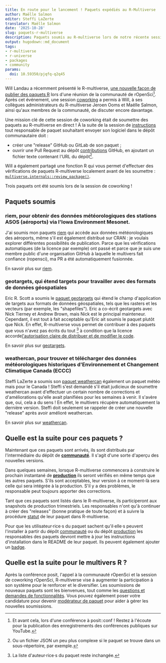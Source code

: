 ```yaml
---
title: En route pour le lancement ! Paquets expédiés au R-Multiverse
author: Maëlle Salmon
editor: Steffi LaZerte
translator: Maëlle Salmon
date: '2025-10-28'
slug: paquets-r-multiverse
description: Paquets soumis au R-multiverse lors de notre récente session de coworking.
output: hugodown::md_document
tags:
- r-multiverse
- r-universe
- packages
- community
params:
  doi: 10.59350/pjqfq-q2q45
---
```


Will Landau a récemment présenté le R-multiverse, [une nouvelle façon de publier des paquets R](/commcalls/r-multiverse/) lors d'une réunion de la communauté de rOpenSci[^posit]. 
Après cet événement, une session [coworking](/blog/2023/06/21/coworking/) a permis à Will, à ses collègues administrateurs du R-multiverse Jeroen Ooms et Maëlle Salmon, ainsi qu'aux membres de la communauté, de discuter encore davantage.

Une mission clé de cette session de coworking était de soumettre des paquets au R-multiverse en direct !
À la suite de la session de [instructions](https://r-multiverse.org/contributors.html) tout responsable de paquet souhaitant envoyer son logiciel dans le dépôt communautaire doit :

- créer une "release" GitHub ou GitLab de son paquet ;
- ouvrir une Pull Request au dépôt [contributions](https://github.com/r-multiverse/contributions) GitHub, en ajoutant un fichier texte contenant l'URL du dépôt[^json]. 

Will a également partagé une fonction R qui vous permet d'effectuer des vérifications de paquets R-multiverse localement avant de les soumettre : [`multiverse.internals::review_package()`](https://r-multiverse.org/multiverse.internals/reference/review_package.html).

Trois paquets ont été soumis lors de la session de coworking !

## Paquets soumis

### riem, pour obtenir des données météorologiques des stations ASOS (aéroports) via l'Iowa Environment Mesonet.

J'ai soumis mon paquets [riem](https://github.com/r-multiverse/contributions/pull/238) qui accède aux données météorologiques des aéroports, même s'il est également distribué sur CRAN : je voulais explorer différentes possibilités de publication.
Parce que les vérifications automatiques (de la licence par exemple) ont passé et parce que je suis une membre public d'une organisation GitHub à laquelle le multivers fait confiance (ropensci), ma PR a été automatiquement fusionnée.

En savoir plus sur [riem](https://docs.ropensci.org/riem/).

### geotargets, qui étend targets pour travailler avec des formats de données géospatiales

Eric R. Scott a soumis le [paquet geotargets](https://github.com/r-multiverse/contributions/pull/239) qui étend le champ d'application de targets aux formats de données géospatiales, tels que les rasters et les vecteurs (par exemple, les "shapefiles").
Eric a co-écrit geotargets avec Nick Tierney et Andrew Brown, mais Nick est le principal mainteneur.
Cependant, il est tout à fait acceptable qu'Eric ait soumis le paquet plutôt que Nick.
En effet, R-multiverse vous permet de contribuer à des paquets que vous n'avez pas écrits du tout [^3] à condition que la licence accorde[l'autorisation claire de distribuer et de modifier le code](https://en.wikipedia.org/wiki/Free_and_open-source_software).

En savoir plus sur [geotargets](https://docs.ropensci.org/geotargets/).

[^3]: La liste d'auteur·rice·s du paquet reste inchangée.

### weathercan, pour trouver et télécharger des données météorologiques historiques d'Environnement et Changement Climatique Canada (ECCC)

Steffi LaZerte a soumis son [paquet weathercan](https://github.com/r-multiverse/contributions/pull/240/) également un paquet météo mais pour le Canada !
Steffi s'est demandé s'il était judicieux de soumettre weathercan avant d'effectuer un certain nombre de corrections et d'améliorations qu'elle avait planifiées pour les semaines à venir. Il s'avère que, oui, cela a du sens ! En effet, le multivers récupère automatiquement la dernière version.
Steffi doit seulement se rappeler de créer une nouvelle "release" après avoir amélioré weathercan.

En savoir plus sur [weathercan](https://docs.ropensci.org/weathercan/).

## Quelle est la suite pour ces paquets ?

Maintenant que ces paquets sont arrivés, ils sont distribués par l'intermédiaire du dépôt de [**communauté**](https://r-multiverse.org/community.html).
Il s'agit d'une sorte d'aperçu des nouvelles versions.

Dans quelques semaines, lorsque R-multiverse commencera à construire le prochain instantané de [**production**](https://r-multiverse.org/production.html) ils seront vérifiés en même temps que les autres paquets.
S'ils sont acceptables, leur version à ce moment-là sera celle qui sera intégrée à la production.
S'il y a des problèmes, le responsable peut toujours apporter des corrections.

Tant que ces paquets sont listés dans le R-multiverse, ils participeront aux snapshots de production trimestriels.
Les responsables n'ont qu'à continuer à créer des "releases" (bonne pratique de toute façon) et à suivre la procédure [statut](https://r-multiverse.org/status/) de leur paquet dans R-multiverse.

Pour que les utilisateur·rice·s du paquet sachent qu'il·elle·s peuvent l'installer à partir du dépôt [communauté](https://r-multiverse.org/community.html) ou du dépôt [production](https://r-multiverse.org/production.html) les responsables des paquets devront mettre à jour les instructions d'installation dans le README de leur paquet.
Ils peuvent également ajouter un [badge](https://r-multiverse.org/contributors.html#badges).

## Quelle est la suite pour le multivers R ?

Après la conférence posit, l'appel à la communauté rOpenSci et la session de coworking rOpenSci, R-multiverse vise à augmenter la participation à son système pour le renforcer et le diversifier.
Les soumissions de nouveaux paquets sont les bienvenues, tout comme les [questions et demandes de fonctionnalités](https://github.com/r-multiverse/help).
Vous pouvez également poser votre candidature pour devenir [modérateur de paquet](https://r-multiverse.org/moderators.html) pour aider à gérer les nouvelles soumissions.

[^posit]: Et avant cela, lors d'une conférence à posit::conf ! Restez à l'écoute pour la publication des enregistrements des conférences publiques sur YouTube.
[^json]: Ou un fichier JSON un peu plus complexe si le paquet se trouve dans un sous-répertoire, par exemple.


